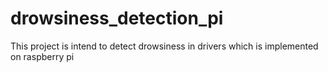 # drowsiness_detection_pi
This project is intend to detect drowsiness in drivers which is implemented on raspberry pi
